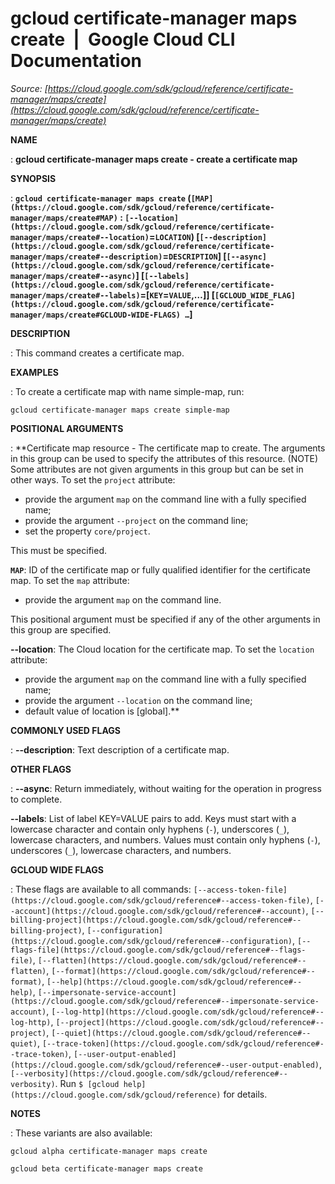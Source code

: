 # gcloud certificate-manager maps create  |  Google Cloud CLI Documentation

*Source: [https://cloud.google.com/sdk/gcloud/reference/certificate-manager/maps/create](https://cloud.google.com/sdk/gcloud/reference/certificate-manager/maps/create)*

**NAME**

: **gcloud certificate-manager maps create - create a certificate map**

**SYNOPSIS**

: **`gcloud certificate-manager maps create` (`[MAP](https://cloud.google.com/sdk/gcloud/reference/certificate-manager/maps/create#MAP)` : `[--location](https://cloud.google.com/sdk/gcloud/reference/certificate-manager/maps/create#--location)`=`LOCATION`) [`[--description](https://cloud.google.com/sdk/gcloud/reference/certificate-manager/maps/create#--description)`=`DESCRIPTION`] [`[--async](https://cloud.google.com/sdk/gcloud/reference/certificate-manager/maps/create#--async)`] [`[--labels](https://cloud.google.com/sdk/gcloud/reference/certificate-manager/maps/create#--labels)`=[`KEY`=`VALUE`,…]] [`[GCLOUD_WIDE_FLAG](https://cloud.google.com/sdk/gcloud/reference/certificate-manager/maps/create#GCLOUD-WIDE-FLAGS) …`]**

**DESCRIPTION**

: This command creates a certificate map.

**EXAMPLES**

: To create a certificate map with name simple-map, run:

```
gcloud certificate-manager maps create simple-map
```

**POSITIONAL ARGUMENTS**

: **Certificate map resource - The certificate map to create. The arguments in this
group can be used to specify the attributes of this resource. (NOTE) Some
attributes are not given arguments in this group but can be set in other ways.
To set the `project` attribute:

- provide the argument `map` on the command line with a fully specified
name;
- provide the argument `--project` on the command line;
- set the property `core/project`.

This must be specified.

**`MAP`**:
ID of the certificate map or fully qualified identifier for the certificate map.
To set the `map` attribute:

- provide the argument `map` on the command line.

This positional argument must be specified if any of the other arguments in this
group are specified.

**--location**:
The Cloud location for the certificate map.
To set the `location` attribute:

- provide the argument `map` on the command line with a fully specified
name;
- provide the argument `--location` on the command line;
- default value of location is [global].**

**COMMONLY USED FLAGS**

: **--description**:
Text description of a certificate map.

**OTHER FLAGS**

: **--async**:
Return immediately, without waiting for the operation in progress to complete.

**--labels**:
List of label KEY=VALUE pairs to add.
Keys must start with a lowercase character and contain only hyphens
(`-`), underscores (`_`), lowercase characters, and
numbers. Values must contain only hyphens (`-`), underscores
(`_`), lowercase characters, and numbers.

**GCLOUD WIDE FLAGS**

: These flags are available to all commands: `[--access-token-file](https://cloud.google.com/sdk/gcloud/reference#--access-token-file)`,
`[--account](https://cloud.google.com/sdk/gcloud/reference#--account)`, `[--billing-project](https://cloud.google.com/sdk/gcloud/reference#--billing-project)`,
`[--configuration](https://cloud.google.com/sdk/gcloud/reference#--configuration)`,
`[--flags-file](https://cloud.google.com/sdk/gcloud/reference#--flags-file)`,
`[--flatten](https://cloud.google.com/sdk/gcloud/reference#--flatten)`, `[--format](https://cloud.google.com/sdk/gcloud/reference#--format)`, `[--help](https://cloud.google.com/sdk/gcloud/reference#--help)`, `[--impersonate-service-account](https://cloud.google.com/sdk/gcloud/reference#--impersonate-service-account)`,
`[--log-http](https://cloud.google.com/sdk/gcloud/reference#--log-http)`,
`[--project](https://cloud.google.com/sdk/gcloud/reference#--project)`, `[--quiet](https://cloud.google.com/sdk/gcloud/reference#--quiet)`, `[--trace-token](https://cloud.google.com/sdk/gcloud/reference#--trace-token)`, `[--user-output-enabled](https://cloud.google.com/sdk/gcloud/reference#--user-output-enabled)`,
`[--verbosity](https://cloud.google.com/sdk/gcloud/reference#--verbosity)`.
Run `$ [gcloud help](https://cloud.google.com/sdk/gcloud/reference)` for details.

**NOTES**

: These variants are also available:

```
gcloud alpha certificate-manager maps create
```

```
gcloud beta certificate-manager maps create
```